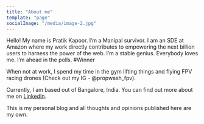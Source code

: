 ```yaml
---
title: "About me"
template: "page"
socialImage: "/media/image-2.jpg"
---
```


Hello! My name is Pratik Kapoor. I’m a Manipal survivor. I am an SDE at Amazon where my work directly contributes to empowering the next billion users to harness the power of the web. I’m a stable genius. Everybody loves me. I’m ahead in the polls. #Winner
 
When not at work, I spend my time in the gym lifting things and flying FPV racing drones (Check out my IG - @propwash_fpv).

Currently, I am based out of Bangalore, India. You can find out more about me on [LinkedIn](https://www.linkedin.com/in/pratik-kapoor-ab636687/).

This is my personal blog and all thoughts and opinions published here are my own.
